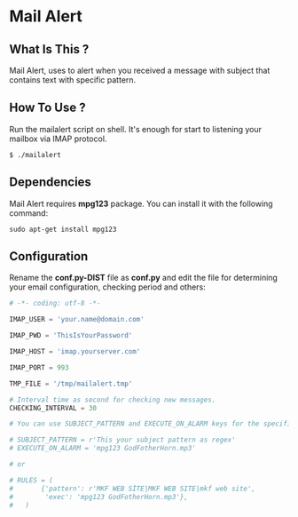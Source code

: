 # Mail Alert

## What Is This ?
Mail Alert, uses to alert when you received a message with subject that contains text with specific pattern.

## How To Use ?
Run the mailalert script on shell. It's enough for start to listening your mailbox via IMAP protocol.
```shell
$ ./mailalert
```

## Dependencies
Mail Alert requires **mpg123** package. You can install it with the following command:
```shell
sudo apt-get install mpg123
```

## Configuration
Rename the **conf.py-DIST** file as **conf.py** and edit the file for determining your email configuration, checking period and others:
```python
# -*- coding: utf-8 -*-

IMAP_USER = 'your.name@domain.com'

IMAP_PWD = 'ThisIsYourPassword'

IMAP_HOST = 'imap.yourserver.com'

IMAP_PORT = 993

TMP_FILE = '/tmp/mailalert.tmp'

# Interval time as second for checking new messages.
CHECKING_INTERVAL = 30

# You can use SUBJECT_PATTERN and EXECUTE_ON_ALARM keys for the specific pattern matching or can use RULES key for checking by multiple pattern matching.

# SUBJECT_PATTERN = r'This your subject pattern as regex'
# EXECUTE_ON_ALARM = 'mpg123 GodFotherHorn.mp3' 

# or

# RULES = (
# 		{'pattern': r'MKF WEB SİTE|MKF WEB SITE|mkf web site',
#		 'exec': 'mpg123 GodFotherHorn.mp3'},
#	)

```
